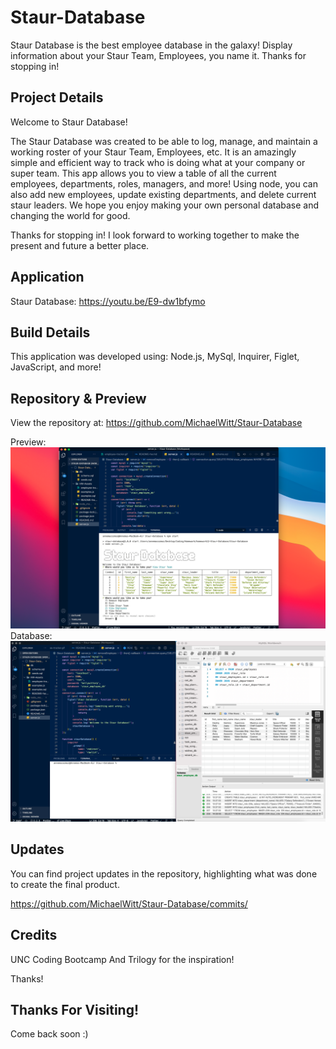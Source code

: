 # Staur-Database

Staur Database is the best employee database in the galaxy! Display information about your Staur Team, Employees, you name it. Thanks for stopping in!

## Project Details

Welcome to Staur Database!

The Staur Database was created to be able to log, manage, and maintain a working roster of your Staur Team, Employees, etc. It is an amazingly simple and efficient way to track who is doing what at your company or super team. This app allows you to view a table of all the current employees, departments, roles, managers, and more! Using node, you can also add new employees, update existing departments, and delete current staur leaders. We hope you enjoy making your own personal database and changing the world for good.

Thanks for stopping in! I look forward to working together to make the present and future a better place.

## Application

Staur Database: https://youtu.be/E9-dw1bfymo

## Build Details

This application was developed using: Node.js, MySql, Inquirer, Figlet, JavaScript, and more!

## Repository & Preview

View the repository at: https://github.com/MichaelWitt/Staur-Database

Preview: ![Screenshot](./assets/img/staur-db.png)
Database: ![Screenshot](./assets/img/staur-demo.png)

## Updates

You can find project updates in the repository, highlighting what was done to create the final product.

https://github.com/MichaelWitt/Staur-Database/commits/

## Credits

UNC Coding Bootcamp And Trilogy for the inspiration!

Thanks!

## Thanks For Visiting!

Come back soon :)
